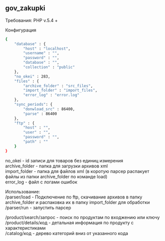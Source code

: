 ## gov_zakupki
Требования:
PHP v.5.4 +

Конфигурация
```bash
{
    "database" : {
        "host" : "localhost",
        "username" : "",
        "password" : "",
        "database" : "",
        "collection" : "public"
    },
    "no_okei" : 283,
    "files" : {
        "archive_folder" : "src_files",
        "import_folder" : "import_files",
        "error_log" : "error.log"
    },
    "sync_periods": {
        "donwload_src" : 86400,
        "parse" : 86400
    },
    "ftp" : {
        "host" : "",
        "user" : "",
        "password" : "",
        "path" : ""
    }
}
```

no_okei - id записи для товаров без единиц измерения  
archive_folder - папка для загрузки архивов xml  
import_folder - папка для файлов xml (в коротую парсер распакует файлы из папки archive_folder по команде load)  
error_log - файл с логами ошибок


Использование:  
/parser/load - Подключение по ftp, скачивание архивов в папку archive_folder и распаковка их в папку import_folder для обработки  
/parser/run - запустить парсер  

/product/search/запрос - поиск по продуктам по входжению или ключу  
/product/details/код - детальная информация по продукту с характеристиками  
/catalog/код - дерево категорий вниз от указанного кода  